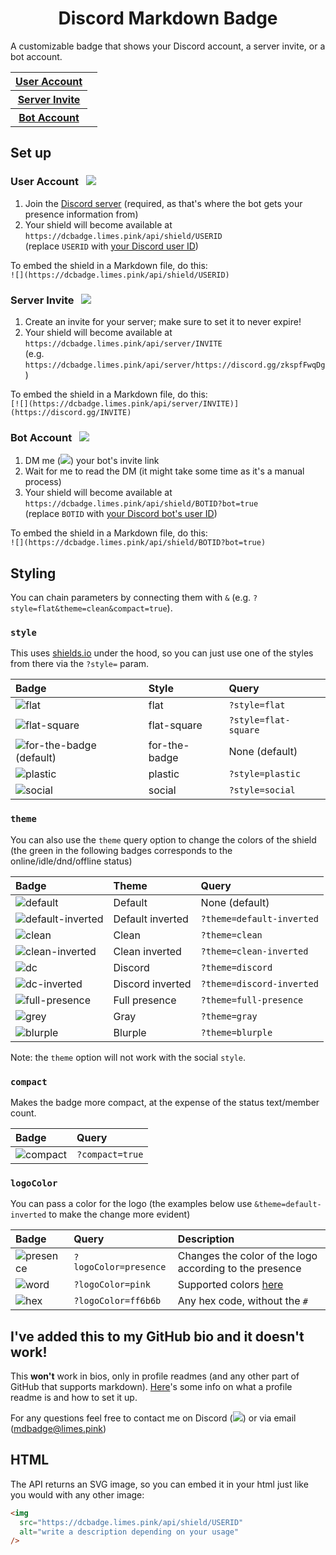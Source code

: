 <h1 style="text-align: center">Discord Markdown Badge</h1>

A customizable badge that shows your Discord account, a server invite, or a bot account.

<table>
  <tr>
    <th><a href="#user-account">User Account</a></th>
    <td><img src="https://dcbadge.limes.pink/api/shield/406125028065804289" alt="" /></td>
  </tr>
  <tr>
    <th><a href="#server-invite">Server Invite</a></th>
    <td><a target="_blank" href="https://discord.gg/zkspfFwqDg"><img src="https://dcbadge.limes.pink/api/server/zkspfFwqDg" alt="" /></a></td>
  </tr>
    <tr>
    <th><a href="#bot-account">Bot Account</a></th>
    <td><img src="https://dcbadge.limes.pink/api/shield/852977967776399400?bot=true" alt="" /></td>
  </tr>
</table>

## Set up

### User Account&nbsp;&nbsp;&nbsp;![](https://dcbadge.limes.pink/api/shield/406125028065804289)

1. Join the [Discord server](https://discord.gg/zkspfFwqDg) (required, as that's where the bot gets your presence information from)
2. Your shield will become available at `https://dcbadge.limes.pink/api/shield/USERID`
   <br>(replace `USERID` with [your Discord user ID](https://support.discord.com/hc/en-us/articles/206346498-Where-can-I-find-my-User-Server-Message-ID-))

To embed the shield in a Markdown file, do this:
<br>`![](https://dcbadge.limes.pink/api/shield/USERID)`

### Server Invite&nbsp;&nbsp;&nbsp;[![](https://dcbadge.limes.pink/api/server/zkspfFwqDg)](https://discord.gg/zkspfFwqDg)

1. Create an invite for your server; make sure to set it to never expire!
2. Your shield will become available at `https://dcbadge.limes.pink/api/server/INVITE`<br>(e.g. `https://dcbadge.limes.pink/api/server/https://discord.gg/zkspfFwqDg`)

To embed the shield in a Markdown file, do this:
<br>`[![](https://dcbadge.limes.pink/api/server/INVITE)](https://discord.gg/INVITE)`

### Bot Account&nbsp;&nbsp;&nbsp;![](https://dcbadge.limes.pink/api/shield/852977967776399400?bot=true)

1. DM me (![](https://dcbadge.limes.pink/api/shield/406125028065804289?style=flat&compact=true)) your bot's invite link
2. Wait for me to read the DM (it might take some time as it's a manual process)
3. Your shield will become available at `https://dcbadge.limes.pink/api/shield/BOTID?bot=true`
   <br>(replace `BOTID` with [your Discord bot's user ID](https://support.discord.com/hc/en-us/articles/206346498-Where-can-I-find-my-User-Server-Message-ID-))

To embed the shield in a Markdown file, do this:
<br>`![](https://dcbadge.limes.pink/api/shield/BOTID?bot=true)`

## Styling

You can chain parameters by connecting them with `&` (e.g. `?style=flat&theme=clean&compact=true`).

### `style`

This uses [shields.io](https://shields.io) under the hood, so you can just use one of the styles from there via the `?style=` param.

| Badge                                                                                               | Style         | Query                |
| :-------------------------------------------------------------------------------------------------- | :------------ | :------------------- |
| ![flat](https://dcbadge.limes.pink/api/shield/852977967776399400?bot=true&style=flat)               | flat          | `?style=flat`        |
| ![flat-square](https://dcbadge.limes.pink/api/shield/852977967776399400?bot=true&style=flat-square) | flat-square   | `?style=flat-square` |
| ![for-the-badge (default)](https://dcbadge.limes.pink/api/shield/852977967776399400?bot=true)       | for-the-badge | None (default)       |
| ![plastic](https://dcbadge.limes.pink/api/shield/852977967776399400?bot=true&style=plastic)         | plastic       | `?style=plastic`     |
| ![social](https://dcbadge.limes.pink/api/shield/852977967776399400?bot=true&style=social)           | social        | `?style=social`      |

### `theme`

You can also use the `theme` query option to change the colors of the shield (the green in the following badges corresponds to the online/idle/dnd/offline status)

| Badge                                                                                                         | Theme            | Query                     |
| :------------------------------------------------------------------------------------------------------------ | :--------------- | :------------------------ |
| ![default](https://dcbadge.limes.pink/api/shield/852977967776399400?bot=true)                                 | Default          | None (default)            |
| ![default-inverted](https://dcbadge.limes.pink/api/shield/852977967776399400?bot=true&theme=default-inverted) | Default inverted | `?theme=default-inverted` |
| ![clean](https://dcbadge.limes.pink/api/shield/852977967776399400?bot=true&theme=clean)                       | Clean            | `?theme=clean`            |
| ![clean-inverted](https://dcbadge.limes.pink/api/shield/852977967776399400?bot=true&theme=clean-inverted)     | Clean inverted   | `?theme=clean-inverted`   |
| ![dc](https://dcbadge.limes.pink/api/shield/852977967776399400?bot=true&theme=discord)                        | Discord          | `?theme=discord`          |
| ![dc-inverted](https://dcbadge.limes.pink/api/shield/852977967776399400?bot=true&theme=discord-inverted)      | Discord inverted | `?theme=discord-inverted` |
| ![full-presence](https://dcbadge.limes.pink/api/shield/852977967776399400?bot=true&theme=full-presence)       | Full presence    | `?theme=full-presence`    |
| ![grey](https://dcbadge.limes.pink/api/shield/852977967776399400?bot=true&theme=gray)                         | Gray             | `?theme=gray`             |
| ![blurple](https://dcbadge.limes.pink/api/shield/852977967776399400?bot=true&theme=blurple)                   | Blurple          | `?theme=blurple`          |

Note: the `theme` option will not work with the social `style`.

### `compact`

Makes the badge more compact, at the expense of the status text/member count.

| Badge                                                                                      | Query           |
| :----------------------------------------------------------------------------------------- | :-------------- |
| ![compact](https://dcbadge.limes.pink/api/shield/852977967776399400?bot=true&compact=true) | `?compact=true` |

### `logoColor`

You can pass a color for the logo (the examples below use `&theme=default-inverted` to make the change more evident)

| Badge                                                                                                                    | Query                 | Description                                             |
| :----------------------------------------------------------------------------------------------------------------------- | :-------------------- | :------------------------------------------------------ |
| ![presence](https://dcbadge.limes.pink/api/shield/852977967776399400?bot=true&logoColor=presence&theme=default-inverted) | `?logoColor=presence` | Changes the color of the logo according to the presence |
| ![word](https://dcbadge.limes.pink/api/shield/852977967776399400?bot=true&logoColor=pink&theme=default-inverted)         | `?logoColor=pink`     | Supported colors [here](https://shields.io/#colors)     |
| ![hex](https://dcbadge.limes.pink/api/shield/852977967776399400?bot=true&logoColor=ff6b6b&theme=default-inverted)        | `?logoColor=ff6b6b`   | Any hex code, without the `#`                           |

## I've added this to my GitHub bio and it doesn't work!

This **won't** work in bios, only in profile readmes (and any other part of GitHub that supports markdown).
[Here](https://mansik16.medium.com/adding-a-readme-to-your-github-profile-2ec88bfedeb)'s some info on what a profile readme is and how to set it up.

For any questions feel free to contact me on Discord (![](https://dcbadge.limes.pink/api/shield/406125028065804289?style=flat&compact=true)) or via email ([mdbadge@limes.pink](mailto:mdbadge@limes.pink))

## HTML

The API returns an SVG image, so you can embed it in your html just like you would with any other image:

```html
<img
  src="https://dcbadge.limes.pink/api/shield/USERID"
  alt="write a description depending on your usage"
/>
```
